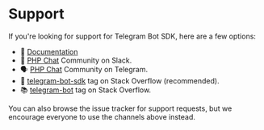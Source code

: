 # Support

If you're looking for support for Telegram Bot SDK, here are a few options:

- 📖 [Documentation](https://telegram-bot-sdk.com/)
- 💬 [PHP Chat](https://phpchat.co/?utm_source=telegram-bot-sdk-gh) Community on Slack.
- 🗣 [PHP Chat](https://t.me/PHPChatCo) Community on Telegram.
- 🤖 [telegram-bot-sdk](https://stackoverflow.com/questions/tagged/telegram-bot-sdk) tag on Stack Overflow (recommended).
- 📚 [telegram-bot](https://stackoverflow.com/questions/tagged/telegram-bot) tag on Stack Overflow.

You can also browse the issue tracker for support requests,
but we encourage everyone to use the channels above instead.
